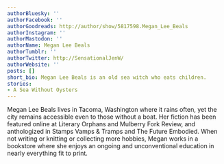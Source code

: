 ```yaml
---
authorBluesky: ''
authorFacebook: ''
authorGoodreads: http://author/show/5817598.Megan_Lee_Beals
authorInstagram: ''
authorMastodon: ''
authorName: Megan Lee Beals
authorTumblr: ''
authorTwitter: http://SensationalJenW/
authorWebsite: ''
posts: []
short_bio: Megan Lee Beals is an old sea witch who eats children.
stories:
- A Sea Without Oysters
---
```


Megan Lee Beals lives in Tacoma, Washington where it rains often, yet the city remains accessible even to those without a boat. Her fiction has been featured online at Literary Orphans and Mulberry Fork Review, and anthologized in Stamps Vamps & Tramps and The Future Embodied. When not writing or knitting or collecting more hobbies, Megan works in a bookstore where she enjoys an ongoing and unconventional education in nearly everything fit to print.